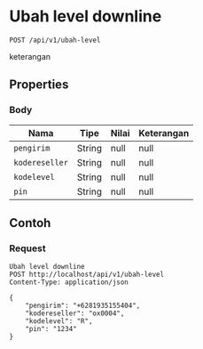 # Ubah level downline
```http
POST /api/v1/ubah-level
```
keterangan
## Properties
### Body
Nama | Tipe | Nilai | Keterangan
--- | --- | --- | ---
<code>pengirim</code> | String | null | null
<code>kodereseller</code> | String | null | null
<code>kodelevel</code> | String | null | null
<code>pin</code> | String | null | null

## Contoh

### Request
```http
Ubah level downline
POST http://localhost/api/v1/ubah-level
Content-Type: application/json

{
    "pengirim": "+6281935155404",
    "kodereseller": "ox0004",
    "kodelevel": "R",
    "pin": "1234"
}
```
